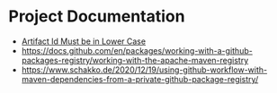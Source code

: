 # Project Documentation
* [Artifact Id Must be in Lower Case](https://github.community/t/gradle-maven-deploy-failing-with-422-unprocessable-entity/137299/3)
* https://docs.github.com/en/packages/working-with-a-github-packages-registry/working-with-the-apache-maven-registry
* https://www.schakko.de/2020/12/19/using-github-workflow-with-maven-dependencies-from-a-private-github-package-registry/